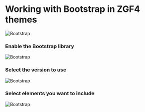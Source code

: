 Working with Bootstrap in ZGF4 themes
====

![Bootstrap](/zen-grid-framework-4/images/bootstrap/bootstrap3.jpg)

### Enable the Bootstrap library
![Bootstrap](/zen-grid-framework-4/images/bootstrap/enable_bootstrap.jpg)


### Select the version to use
![Bootstrap](/zen-grid-framework-4/images/bootstrap/select_version.jpg)


### Select elements you want to include
![Bootstrap](/zen-grid-framework-4/images/bootstrap/select_elements.jpg)
 
